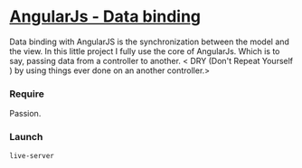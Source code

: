 # [AngularJs - Data binding](https://github.com/uxpaul/angularJS-Fruits)

Data binding with AngularJS is the synchronization between the model and the view.
In this little project I fully use the core of AngularJs.
Which is to say, passing data from a controller to another.
< DRY (Don't Repeat Yourself ) by using things ever done on an another controller.>

### Require

Passion.

### Launch

 ```
 live-server

 ```
